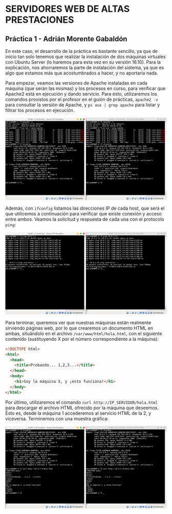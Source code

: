 # SERVIDORES WEB DE ALTAS PRESTACIONES
## Práctica 1 - Adrián Morente Gabaldón

En este caso, el desarrollo de la práctica es bastante sencillo, ya que de inicio tan solo tenemos que realizar la instalación de dos máquinas virtuales con Ubuntu Server (lo haremos para esta vez en su versión 16.10). Para la explicación, nos ahorraremos la parte de instalación del sistema, ya que es algo que estamos más que acostumbrados a hacer, y no aportaría nada.

Para empezar, veamos las versiones de Apache instaladas en cada máquina (que serán las mismas) y los procesos en curso, para verificar que Apache2 está en ejecución y dando servicio. Para ésto, utilizaremos los comandos provistos por el profesor en el guión de prácticas, ```apache2 -v``` para consultar la versión de Apache, y ```ps aux | grep apache``` para listar y filtrar los procesos en ejecución.

![CapturaPostInstalacion](https://github.com/adrianmorente/SWAP_UGR/blob/master/Practica1/images/CapturaPostInstalacion.png)

Además, con ```ifconfig``` listamos las direcciones IP de cada host, que será el que utilicemos a continuación para verificar que existe conexión y acceso entre ambos. Veamos la solicitud y respuesta de cada una con el protocolo ```ping```:

![CapturaPing](https://github.com/adrianmorente/SWAP_UGR/blob/master/Practica1/images/CapturaPing.png)

Para terminar, queremos ver que nuestras máquinas están realmente sirviendo páginas web, por lo que crearemos un documento HTML en ambas, situándolo en el archivo ```/var/www/html/hola.html```, con el siguiente contenido (sustituyendo X por el número correspondiente a la máquina):
```html
<!DOCTYPE html>
<html>
  <head>
    <title>Probando... 1,2,3...</title>
  </head>
  <body>
    <h1>Soy la máquina X, y ¡esto funciona!</h1>
  </body>
</html>
```

Por último, utilizaremos el comando ```curl http://IP_SERVIDOR/hola.html``` para descargar el archivo HTML ofrecido por la máquina que deseemos. Ésto es, desde la máquina 1 accederemos al servicio HTML de la 2, y viceversa. Terminemos con una muestra gráfica:

![SirviendoHTML](https://github.com/adrianmorente/SWAP_UGR/blob/master/Practica1/images/SirviendoHTML.png)
